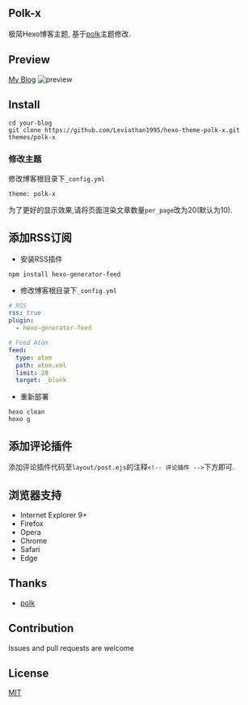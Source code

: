 ## Polk-x
极简Hexo博客主题, 基于[polk](https://github.com/chunqiuyiyu/hexo-theme-polk)主题修改.

## Preview
[My Blog](http://www.leviathan.vip)
![preview](https://github.com/Leviathan1995/hexo-theme-polk-x/blob/master/demo.jpg?raw=true)

## Install

```shell
cd your-blog
git clone https://github.com/Leviathan1995/hexo-theme-polk-x.git themes/polk-x
```

### 修改主题
修改博客根目录下`_config.yml`
```
theme: polk-x
```
为了更好的显示效果,请将页面渲染文章数量`per_page`改为20(默认为10).

## 添加RSS订阅
* 安装RSS插件
```shell
npm install hexo-generator-feed
```

* 修改博客根目录下`_config.yml`
```yml
# RSS
rss: true
plugin:
  - hexo-generator-feed

# Feed Atom
feed:
  type: atom
  path: atom.xml
  limit: 20
  target: _blank
```
* 重新部署
```shell
hexo clean
hexo g
```

## 添加评论插件
添加评论插件代码至`layout/post.ejs`的注释`<!-- 评论插件 -->`下方即可.

## 浏览器支持
- Internet Explorer 9+
- Firefox
- Opera
- Chrome
- Safari
- Edge

## Thanks
* [polk](https://github.com/chunqiuyiyu/hexo-theme-polk)

## Contribution
Issues and pull requests are welcome

## License
[MIT](LICENSE)
